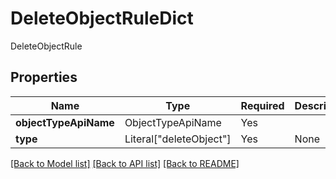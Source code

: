# DeleteObjectRuleDict

DeleteObjectRule

## Properties
| Name | Type | Required | Description |
| ------------ | ------------- | ------------- | ------------- |
**objectTypeApiName** | ObjectTypeApiName | Yes |  |
**type** | Literal["deleteObject"] | Yes | None |


[[Back to Model list]](../../../README.md#models-v1-link) [[Back to API list]](../../README.md#documentation-for-api-endpoints) [[Back to README]](../../README.md)
